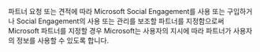 파트너 요청 또는 견적에 따라 Microsoft Social Engagement를 사용 또는 구입하거나 Social Engagement의 사용 또는 관리를 보조할 파트너를 지정함으로써 Microsoft 파트너를 지정할 경우 Microsoft는 사용자의 지시에 따라 파트너가 사용자의 정보를 사용할 수 있도록 합니다.